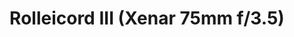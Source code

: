 ---
description: 'The Rolleicord III is a medium format twin-lens reflex (TLR) camera produced by Rollei in the 1950s, known for its compact design, reliable performance, and excellent image quality.'
featured_image: "IMG_7052.JPG"
menus: "main"
sort_by: Name # Exif.Date
sort_order: desc
title: Rolleicord III (Xenar 75mm f/3.5)
#type: gallery
weight: 10
params:
  theme: dark
resources:
  - src: IMG_7052.JPG
    title: '&#x1f4cd; Kanagawa'
  - src: IMG_6963.jpg
    title: '&#x1f4cd; Chuo-ku, Tokyo'
  - src: IMG_6969.jpg
    title: '&#x1f4cd; Minato-ku, Tokyo'
  - src: IMG_7048.jpg
    title: '&#x1f4cd; Kanagawa'
  - src: IMG_7052.jpg
    title: '&#x1f4cd; Kanagawa'
  - src: IMG_7057.jpg
    title: '&#x1f4cd; Minato-ku, Tokyo'
    
---